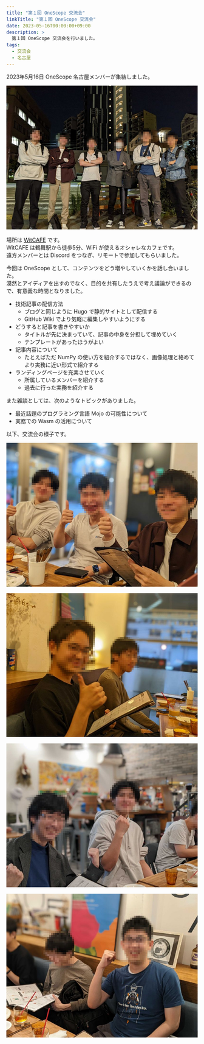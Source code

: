 ```yaml
---
title: "第１回 OneScope 交流会"
linkTitle: "第１回 OneScope 交流会"
date: 2023-05-16T00:00:00+09:00
description: >
  第１回 OneScope 交流会を行いました。
tags:
  - 交流会
  - 名古屋
---
```


2023年5月16日 OneScope 名古屋メンバーが集結しました。

![](./images/20230515_112727295.jpg)

場所は [WitCAFE](https://tabelog.com/aichi/A2301/A230105/23059328/) です。  
WitCAFE は鶴舞駅から徒歩5分、WiFi が使えるオシャレなカフェです。  
遠方メンバーとは Discord をつなぎ、リモートで参加してもらいました。

今回は OneScope として、コンテンツをどう増やしていくかを話し合いました。  
漠然とアイディアを出すのでなく、目的を共有したうえで考え議論ができるので、有意義な時間となりました。
- 技術記事の配信方法
  - ブログと同じように Hugo で静的サイトとして配信する
  - GitHub Wiki でより気軽に編集しやすいようにする
- どうすると記事を書きやすいか
  - タイトルが先に決まっていて、記事の中身を分担して埋めていく
  - テンプレートがあったほうがよい
- 記事内容について
  - たとえばただ NumPy の使い方を紹介するではなく、画像処理と絡めてより実務に近い形式で紹介する
- ランディングページを充実させていく
  - 所属しているメンバーを紹介する
  - 過去に行った実務を紹介する

また雑談としては、次のようなトピックがありました。
- 最近話題のプログラミング言語 Mojo の可能性について
- 実務での Wasm の活用について

以下、交流会の様子です。

![](./images/20230515_094612106.jpg)

![](./images/20230515_094639201.jpg)

![](./images/20230515_105058750.jpg)

![](./images/20230515_105113185.jpg)
